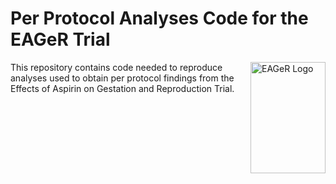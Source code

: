 # Per Protocol Analyses Code for the EAGeR Trial

<img src="https://ainaimi.github.io/EAGeR-PerProtocol/EAGeR.gif" align="right"
     alt="EAGeR Logo" width="120" height="178">

This repository contains code needed to reproduce analyses used to obtain per
protocol findings from the Effects of Aspirin on Gestation and Reproduction Trial. 

